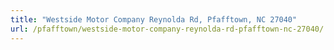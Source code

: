 ```yaml
---
title: "Westside Motor Company Reynolda Rd, Pfafftown, NC 27040"
url: /pfafftown/westside-motor-company-reynolda-rd-pfafftown-nc-27040/
---
```

